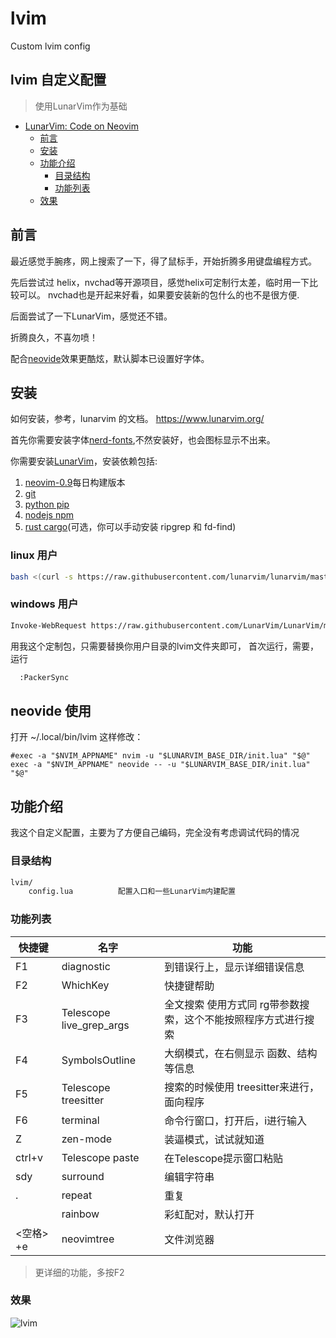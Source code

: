 # lvim

Custom lvim config

lvim 自定义配置
-----------------------------------------
> 使用LunarVim作为基础
- [LunarVim: Code on Neovim](#lunarvim-code-on-neovim)
  - [前言](#前言)
  - [安装](#安装)
  - [功能介绍](#功能介绍)
    - [目录结构](#目录结构)
    - [功能列表](#目录列表)
  - [效果](#效果)
## 前言
最近感觉手腕疼，网上搜索了一下，得了鼠标手，开始折腾多用键盘编程方式。

先后尝试过 helix，nvchad等开源项目，感觉helix可定制行太差，临时用一下比较可以。
nvchad也是开起来好看，如果要安装新的包什么的也不是很方便.

后面尝试了一下LunarVim，感觉还不错。

折腾良久，不喜勿喷！

配合[neovide](https://github.com/neovide/neovide)效果更酷炫，默认脚本已设置好字体。
## 安装
如何安装，参考，lunarvim 的文档。
https://www.lunarvim.org/

首先你需要安装字体[nerd-fonts](https://github.com/ryanoasis/nerd-fonts),不然安装好，也会图标显示不出来。

你需要安装[LunarVim](https://www.lunarvim.org/01-installing.html#installation)，安装依赖包括:

1. [neovim-0.9](https://github.com/neovim/neovim/releases)每日构建版本
2. [git](https://git-scm.com/downloads)
3. [python pip](https://pip.pypa.io/en/stable/installation/)
4. [nodejs npm](https://www.npmjs.com/)
5. [rust cargo](https://www.rust-lang.org/)(可选，你可以手动安装 ripgrep 和 fd-find)
### linux 用户
```sh
bash <(curl -s https://raw.githubusercontent.com/lunarvim/lunarvim/master/utils/installer/install.sh)
```
### windows 用户

```sh
Invoke-WebRequest https://raw.githubusercontent.com/LunarVim/LunarVim/master/utils/installer/install.ps1 -UseBasicParsing | Invoke-Expression
```
用我这个定制包，只需要替换你用户目录的lvim文件夹即可，
首次运行，需要，运行
```sh
  :PackerSync
```
## neovide 使用
打开 ~/.local/bin/lvim 这样修改：

```
#exec -a "$NVIM_APPNAME" nvim -u "$LUNARVIM_BASE_DIR/init.lua" "$@"
exec -a "$NVIM_APPNAME" neovide -- -u "$LUNARVIM_BASE_DIR/init.lua" "$@"
```

## 功能介绍
我这个自定义配置，主要为了方便自己编码，完全没有考虑调试代码的情况
### 目录结构
```txt
lvim/
    config.lua          配置入口和一些LunarVim内建配置
```
### 功能列表
| 快捷键 | 名字 | 功能 |
|  ----  | ----  | ----  |
|F1 |diagnostic| 到错误行上，显示详细错误信息|
|F2 |WhichKey| 快捷键帮助|
|F3|Telescope live_grep_args|  全文搜索 使用方式同 rg带参数搜索，这个不能按照程序方式进行搜索|
|F4|SymbolsOutline| 大纲模式，在右侧显示 函数、结构等信息|
|F5|Telescope treesitter| 搜索的时候使用 treesitter来进行，面向程序|
|F6|terminal| 命令行窗口，打开后，i进行输入 |
|Z|zen-mode| 装逼模式，试试就知道|
|ctrl+v|Telescope paste|在Telescope提示窗口粘贴|
|sdy|surround|编辑字符串|
|.|repeat|重复|
||rainbow|彩虹配对，默认打开|
|<空格> +e |neovimtree | 文件浏览器|

> 更详细的功能，多按F2

### 效果
![lvim](images/lvim.png "不多废话,直接上图")

